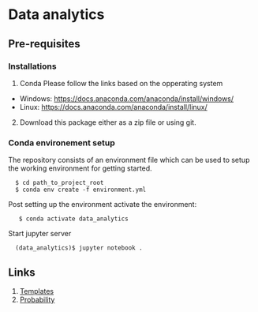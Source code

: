 # Data analytics

## Pre-requisites

### Installations

1. Conda
Please follow the links based on the opperating system
- Windows:  https://docs.anaconda.com/anaconda/install/windows/
- Linux: https://docs.anaconda.com/anaconda/install/linux/

2. Download this package either as a zip file or using git.

### Conda environement setup

The repository consists of an environment file which can be used to setup the working environment for getting started.

```
  $ cd path_to_project_root
  $ conda env create -f environment.yml
```

Post setting up the environment activate the environment:
```
   $ conda activate data_analytics
```

Start jupyter server
```
  (data_analytics)$ jupyter notebook .
```

## Links

1. [Templates](./templates)
2. [Probability](./probability/probability_python.ipynb)
